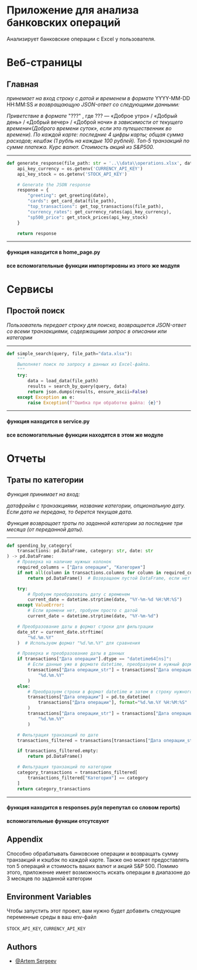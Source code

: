 
# Приложение для анализа банковских операций

Анализирует банковские операции с Excel у пользователя.


# Веб-страницы

##  Главная
_принемает на вход строку с датой и временем в формате_
YYYY-MM-DD HH:MM:SS
 _и возвращающую JSON-ответ со следующими данными:_

_Приветствие в формате_ 
"???"
, где 
???
 — «Доброе утро» / «Добрый день» / «Добрый вечер» / «Доброй ночи» _в зависимости от текущего времени«(Доброго времени суток», если это путешественник во времени)._
_По каждой карте:
последние 4 цифры карты;
общая сумма расходов;
кешбэк (1 рубль на каждые 100 рублей).
Топ-5 транзакций по сумме платежа.
Курс валют.
Стоимость акций из S&P500._
***
```python  
def generate_response(file_path: str = '..\\data\\operations.xlsx', date: datetime = datetime.now()):
    api_key_currency = os.getenv('CURRENCY_API_KEY')
    api_key_stock = os.getenv('STOCK_API_KEY')

    # Generate the JSON response
    response = {
        "greeting": get_greeting(date),
        "cards": get_card_data(file_path),
        "top_transactions": get_top_transactions(file_path),
        "currency_rates": get_currency_rates(api_key_currency),
        "sp500_price": get_stock_prices(api_key_stock)
    }

    return response
```
---
#### функция находится в home_page.py

#### все вспомогательные функции импортировны из этого же модуля

# Сервисы

##  Простой поиск
_Пользователь передает строку для поиска, возвращается JSON-ответ со всеми транзакциями, содержащими запрос в описании или категории_
***
```python  
def simple_search(query, file_path="data.xlsx"):
    """
    Выполняет поиск по запросу в данных из Excel-файла.
    """
    try:
        data = load_data(file_path)
        results = search_by_query(query, data)
        return json.dumps(results, ensure_ascii=False)
    except Exception as e:
        raise Exception(f"Ошибка при обработке файла: {e}")
```
---
#### функция находится в service.py

#### все вспомогательные функции находятся в этом же модуле

# Отчеты

##  Траты по категории
_Функция принимает на вход:_

_датафрейм с транзакциями,
название категории,
опциональную дату.
Если дата не передана, то берется текущая дата._

_Функция возвращает траты по заданной категории за последние три месяца (от переданной даты)._
***
```python  
def spending_by_category(
    transactions: pd.DataFrame, category: str, date: str
) -> pd.DataFrame:
    # Проверка на наличие нужных колонок
    required_columns = ["Дата операции", "Категория"]
    if not all(column in transactions.columns for column in required_columns):
        return pd.DataFrame()  # Возвращаем пустой DataFrame, если нет нужных колонок

    try:
        # Пробуем преобразовать дату с временем
        current_date = datetime.strptime(date, "%Y-%m-%d %H:%M:%S")
    except ValueError:
        # Если времени нет, пробуем просто с датой
        current_date = datetime.strptime(date, "%Y-%m-%d")

    # Преобразование даты в формат строки для фильтрации
    date_str = current_date.strftime(
        "%d.%m.%Y"
    )  # Используем формат "%d.%m.%Y" для сравнения

    # Проверка и преобразование даты в данных
    if transactions["Дата операции"].dtype == "datetime64[ns]":
        # Если данные уже в формате datetime, преобразуем в нужный формат строки для фильтрации
        transactions["Дата операции_str"] = transactions["Дата операции"].dt.strftime(
            "%d.%m.%Y"
        )
    else:
        # Преобразуем строки в формат datetime и затем в строку нужного формата
        transactions["Дата операции"] = pd.to_datetime(
            transactions["Дата операции"], format="%d.%m.%Y %H:%M:%S"
        )
        transactions["Дата операции_str"] = transactions["Дата операции"].dt.strftime(
            "%d.%m.%Y"
        )

    # Фильтрация транзакций по дате
    transactions_filtered = transactions[transactions["Дата операции_str"] == date_str]

    if transactions_filtered.empty:
        return pd.DataFrame()

    # Фильтрация транзакций по категории
    category_transactions = transactions_filtered[
        transactions_filtered["Категория"] == category
    ]
    return category_transactions
```
---
#### функция находится в responses.py(я перепутал со словом reports)

#### вспомогательные функции отсутсвуют


## Appendix

Способно обрабатывать банковские операции и возвращать сумму транзакций и кэшбэк по каждой карте. Также оно может предоставлять топ 5 операций и стоимость ваших валют и акций S&P 500. Помимо этого, приложение имеет возможность искать операции в диапазоне до 3 месяцев по заданной категории


## Environment Variables

Чтобы запустить этот проект, вам нужно будет добавить следующие переменные среды в ваш env-файл

`STOCK_API_KEY`, `CURRENCY_API_KEY`


## Authors

- [@Artem Sergeev](https://github.com/i-am-neegr)
